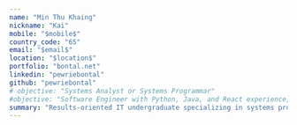 ```yaml
---
name: "Min Thu Khaing"
nickname: "Kai"
mobile: "$mobile$"
country_code: "65"
email: "$email$"
location: "$location$"
portfolio: "bontal.net"
linkedin: "pewriebontal"
github: "pewriebontal"
# objective: "Systems Analyst or Systems Programmar"
#objective: "Software Engineer with Python, Java, and React experience, seeking a position to apply programming skills in practical solutions."
summary: "Results-oriented IT undergraduate specializing in systems programming (Go, C/C++), full-stack development (Python, JS/TS), and AI (RAG, LLMs). Proven ability to design, build, and optimize complex software through extensive projects. Seeking to contribute technical expertise and a meticulous problem-solving approach to innovative software development teams."
---
```

